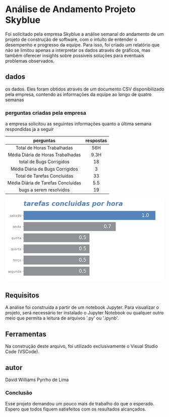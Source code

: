 # Análise de Andamento Projeto Skyblue
Foi solicitado pela empresa Skyblue a análise semanal do andamento de um projeto de construção de software, com o intuito de entender o desempenho e progresso da equipe. Para isso, foi criado um relatório que não se limitou apenas a interpretar os dados através de gráficos, mas também oferecer insights sobre possíveis soluções para eventuais problemas observados.

## dados 

os dados. Eles foram obtidos através de um documento CSV disponibilizado pela empresa, contendo as informações da equipe ao longo de quatro semanas


### perguntas criadas pela empresa

a empresa solicitou as seguintes informações quanto a última semana respondidas ja a seguir

|perguntas|respostas|
|:-:|:-:|
|Total de Horas Trabalhadas|56H
Média Diária de Horas Trabalhadas|9.3H
total de Bugs Corrigidos|18
Média Diária de Bugs Corrigidos|3
Total de Tarefas Concluídas|33
Média Diária de Tarefas Concluídas|5.5
bugs a serem resolvidos|19

!['imagem](/imagem/imagem_1.png)


## Requisitos

A análise foi construída a partir de um notebook Jupyter. Para visualizar o projeto, será necessário ter instalado o Jupyter Notebook ou qualquer outro meio que permita a leitura de arquivos '.py' ou '.ipynb'.

## Ferramentas
Na construção deste arquivo, foi utilizado exclusivamente o Visual Studio Code (VSCode).

## autor
 David Williams Pyrrho de Lima

### Conclusão
Esse projeto demandou um pouco mais de trabalho do que o esperado. Espero que todos fiquem satisfeitos com os resultados alcançados.
